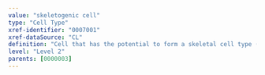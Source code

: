 ```yaml
---
value: "skeletogenic cell"
type: "Cell Type"
xref-identifier: "0007001"
xref-dataSource: "CL"
definition: "Cell that has the potential to form a skeletal cell type (e.g. cells in periosteum, cells in marrow) and produce extracellular matrix (often mineralized) and skeletal tissue (often mineralized).|Needs logical definition. Should be capable_of skeletal system morphogenesis? or skeletal tissue development? needs to be added to GO. NOTES:a cell type of the early embryo (see also: mesenchymal cells) that will give rise to mineralized connective tissue. Scleroblasts can differentiate into osteoblasts (bone-forming cells), chondroblasts (cartilage-forming cells), odontoblasts (dentin-forming cells), ameloblasts (enamel-forming cells). The mesenchymal cells developing into osteoblasts and chondroblasts are derived from the mesoderm. Those developing into odontoblasts are neural crest cells. Those developing into ameloblasts are derived from the ectoderm. (http://www.copewithcytokines.de/cope.cgi?key=scleroblasts)"
level: "Level 2"
parents: [0000003]
---
```

